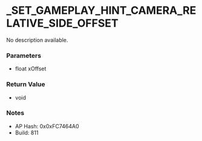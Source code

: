 # _SET_GAMEPLAY_HINT_CAMERA_RELATIVE_SIDE_OFFSET

No description available.

### Parameters
* float xOffset

### Return Value
* void

### Notes
* AP Hash: 0x0xFC7464A0
* Build: 811

